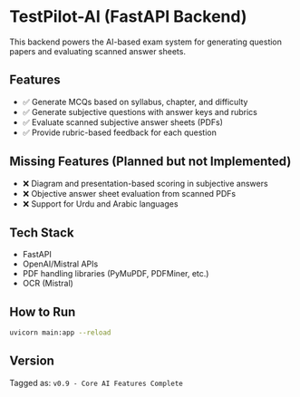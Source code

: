 # TestPilot-AI (FastAPI Backend)

This backend powers the AI-based exam system for generating question papers and evaluating scanned answer sheets.

## Features
- ✅ Generate MCQs based on syllabus, chapter, and difficulty
- ✅ Generate subjective questions with answer keys and rubrics
- ✅ Evaluate scanned subjective answer sheets (PDFs)
- ✅ Provide rubric-based feedback for each question

## Missing Features (Planned but not Implemented)
- ❌ Diagram and presentation-based scoring in subjective answers
- ❌ Objective answer sheet evaluation from scanned PDFs
- ❌ Support for Urdu and Arabic languages

## Tech Stack
- FastAPI
- OpenAI/Mistral APIs
- PDF handling libraries (PyMuPDF, PDFMiner, etc.)
- OCR (Mistral)


## How to Run
```bash
uvicorn main:app --reload
```

## Version
Tagged as: `v0.9 - Core AI Features Complete`